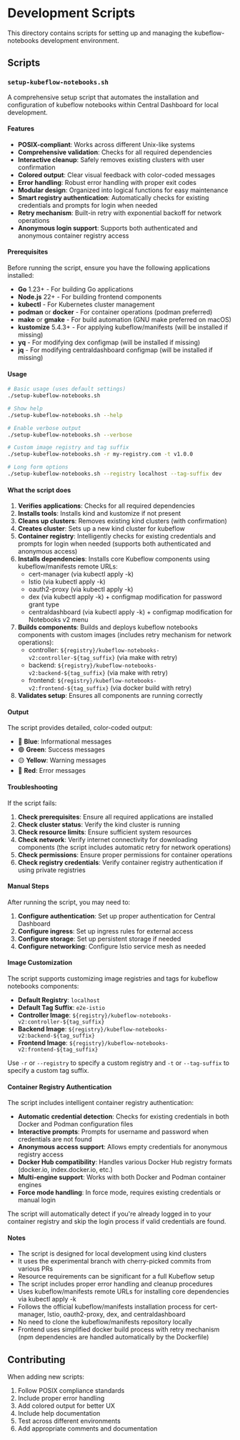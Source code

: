 # Development Scripts

This directory contains scripts for setting up and managing the kubeflow-notebooks development environment.

## Scripts

### `setup-kubeflow-notebooks.sh`

A comprehensive setup script that automates the installation and configuration of kubeflow notebooks within Central Dashboard for local development.

#### Features

- **POSIX-compliant**: Works across different Unix-like systems
- **Comprehensive validation**: Checks for all required dependencies
- **Interactive cleanup**: Safely removes existing clusters with user confirmation
- **Colored output**: Clear visual feedback with color-coded messages
- **Error handling**: Robust error handling with proper exit codes
- **Modular design**: Organized into logical functions for easy maintenance
- **Smart registry authentication**: Automatically checks for existing credentials and prompts for login when needed
- **Retry mechanism**: Built-in retry with exponential backoff for network operations
- **Anonymous login support**: Supports both authenticated and anonymous container registry access

#### Prerequisites

Before running the script, ensure you have the following applications installed:

- **Go** 1.23+ - For building Go applications
- **Node.js** 22+ - For building frontend components
- **kubectl** - For Kubernetes cluster management
- **podman** or **docker** - For container operations (podman preferred)
- **make** or **gmake** - For build automation (GNU make preferred on macOS)
- **kustomize** 5.4.3+ - For applying kubeflow/manifests (will be installed if missing)
- **yq** - For modifying dex configmap (will be installed if missing)
- **jq** - For modifying centraldashboard configmap (will be installed if missing)

#### Usage

```bash
# Basic usage (uses default settings)
./setup-kubeflow-notebooks.sh

# Show help
./setup-kubeflow-notebooks.sh --help

# Enable verbose output
./setup-kubeflow-notebooks.sh --verbose

# Custom image registry and tag suffix
./setup-kubeflow-notebooks.sh -r my-registry.com -t v1.0.0

# Long form options
./setup-kubeflow-notebooks.sh --registry localhost --tag-suffix dev
```

#### What the script does

1. **Verifies applications**: Checks for all required dependencies
2. **Installs tools**: Installs kind and kustomize if not present
3. **Cleans up clusters**: Removes existing kind clusters (with confirmation)
4. **Creates cluster**: Sets up a new kind cluster for kubeflow
5. **Container registry**: Intelligently checks for existing credentials and prompts for login when needed (supports both authenticated and anonymous access)
6. **Installs dependencies**: Installs core Kubeflow components using kubeflow/manifests remote URLs:
   - cert-manager (via kubectl apply -k)
   - Istio (via kubectl apply -k)
   - oauth2-proxy (via kubectl apply -k)
   - dex (via kubectl apply -k) + configmap modification for password grant type
   - centraldashboard (via kubectl apply -k) + configmap modification for Notebooks v2 menu
7. **Builds components**: Builds and deploys kubeflow notebooks components with custom images (includes retry mechanism for network operations):
   - controller: `${registry}/kubeflow-notebooks-v2:controller-${tag_suffix}` (via make with retry)
   - backend: `${registry}/kubeflow-notebooks-v2:backend-${tag_suffix}` (via make with retry)
   - frontend: `${registry}/kubeflow-notebooks-v2:frontend-${tag_suffix}` (via docker build with retry)
8. **Validates setup**: Ensures all components are running correctly

#### Output

The script provides detailed, color-coded output:

- 🔵 **Blue**: Informational messages
- 🟢 **Green**: Success messages
- 🟡 **Yellow**: Warning messages
- 🔴 **Red**: Error messages

#### Troubleshooting

If the script fails:

1. **Check prerequisites**: Ensure all required applications are installed
2. **Check cluster status**: Verify the kind cluster is running
3. **Check resource limits**: Ensure sufficient system resources
4. **Check network**: Verify internet connectivity for downloading components (the script includes automatic retry for network operations)
5. **Check permissions**: Ensure proper permissions for container operations
6. **Check registry credentials**: Verify container registry authentication if using private registries

#### Manual Steps

After running the script, you may need to:

1. **Configure authentication**: Set up proper authentication for Central Dashboard
2. **Configure ingress**: Set up ingress rules for external access
3. **Configure storage**: Set up persistent storage if needed
4. **Configure networking**: Configure Istio service mesh as needed

#### Image Customization

The script supports customizing image registries and tags for kubeflow notebooks components:

- **Default Registry**: `localhost`
- **Default Tag Suffix**: `e2e-istio`
- **Controller Image**: `${registry}/kubeflow-notebooks-v2:controller-${tag_suffix}`
- **Backend Image**: `${registry}/kubeflow-notebooks-v2:backend-${tag_suffix}`
- **Frontend Image**: `${registry}/kubeflow-notebooks-v2:frontend-${tag_suffix}`

Use `-r` or `--registry` to specify a custom registry and `-t` or `--tag-suffix` to specify a custom tag suffix.

#### Container Registry Authentication

The script includes intelligent container registry authentication:

- **Automatic credential detection**: Checks for existing credentials in both Docker and Podman configuration files
- **Interactive prompts**: Prompts for username and password when credentials are not found
- **Anonymous access support**: Allows empty credentials for anonymous registry access
- **Docker Hub compatibility**: Handles various Docker Hub registry formats (docker.io, index.docker.io, etc.)
- **Multi-engine support**: Works with both Docker and Podman container engines
- **Force mode handling**: In force mode, requires existing credentials or manual login

The script will automatically detect if you're already logged in to your container registry and skip the login process if valid credentials are found.

#### Notes

- The script is designed for local development using kind clusters
- It uses the experimental branch with cherry-picked commits from various PRs
- Resource requirements can be significant for a full Kubeflow setup
- The script includes proper error handling and cleanup procedures
- Uses kubeflow/manifests remote URLs for installing core dependencies via kubectl apply -k
- Follows the official kubeflow/manifests installation process for cert-manager, Istio, oauth2-proxy, dex, and centraldashboard
- No need to clone the kubeflow/manifests repository locally
- Frontend uses simplified docker build process with retry mechanism (npm dependencies are handled automatically by the Dockerfile)

## Contributing

When adding new scripts:

1. Follow POSIX compliance standards
2. Include proper error handling
3. Add colored output for better UX
4. Include help documentation
5. Test across different environments
6. Add appropriate comments and documentation